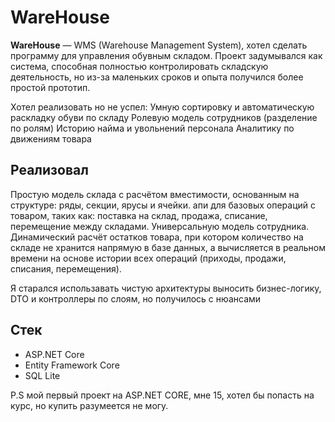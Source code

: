 # WareHouse

**WareHouse** — WMS (Warehouse Management System), хотел сделать программу для управления обувным складом. Проект задумывался как система, способная полностью контролировать складскую деятельность, но из-за маленьких сроков и опыта получился более простой прототип.

Хотел реализовать но не успел:
Умную сортировку и автоматическую раскладку обуви по складу
Ролевую модель сотрудников (разделение по ролям)
Историю найма и увольнений персонала
Аналитику по движениям товара

## Реализовал

Простую модель склада с расчётом вместимости, основанным на структуре: ряды, секции, ярусы и ячейки.
апи для базовых операций с товаром, таких как:
поставка на склад,
продажа,
списание,
перемещение между складами.
Универсальную модель сотрудника.
Динамический расчёт остатков товара, при котором количество на складе не хранится напрямую в базе данных, а вычисляется в реальном времени на основе истории всех операций (приходы, продажи, списания, перемещения).

Я старался использавать чистую архитектуры выносить бизнес-логику, DTO и контроллеры по слоям, но получилось с нюансами

## Стек

- ASP.NET Core
- Entity Framework Core
- SQL Lite
  
P.S мой первый проект на ASP.NET CORE, мне 15, хотел бы попасть на курс, но купить разумеется не могу.

